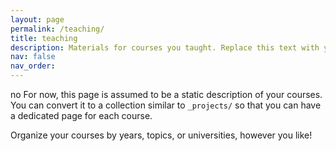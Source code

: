 ```yaml
---
layout: page
permalink: /teaching/
title: teaching
description: Materials for courses you taught. Replace this text with your description.
nav: false
nav_order: 
---
```

no
For now, this page is assumed to be a static description of your courses. You can convert it to a collection similar to `_projects/` so that you can have a dedicated page for each course.

Organize your courses by years, topics, or universities, however you like!
